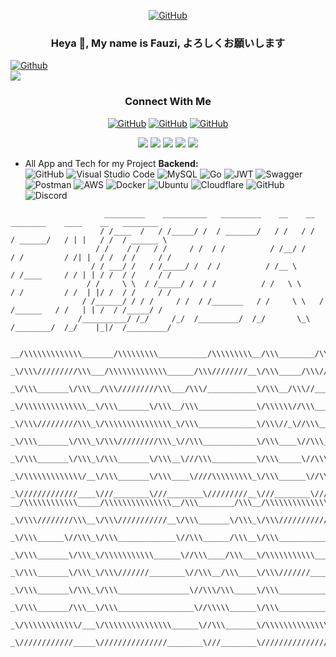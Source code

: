 <div align="center">   
 
 [![GitHub](https://img.shields.io/badge/fauzi-sofyan-%23121011.svg?style=for-the-badge&logo=github&logoColor=white)](https://github.com/fauzilax)
 
 ### Heya 👋, My name is Fauzi, よろしくお願いします 
 
</div>
  
[![Github](https://img.shields.io/github/followers/fauzilax?label=Follow&style=social)](https://github.com/fauzilax)<br>
<img src="https://komarev.com/ghpvc/?username=fauzilax&&style=flat-square" align="center" />

<div align="center"> 
 
 <h3> Connect With Me </h3>
 
[![GitHub](https://img.shields.io/badge/LinkedIn-0077B5?style=for-the-badge&logo=linkedin&logoColor=white)](https://www.linkedin.com/in/fauzi-sofyan-0b6186210/)
[![GitHub](https://img.shields.io/badge/Instagram-E4405F?style=for-the-badge&logo=instagram&logoColor=white)](https://instagram.com/kekovlakan)
[![GitHub](https://img.shields.io/badge/Gmail-D14836?style=for-the-badge&logo=gmail&logoColor=white)](mailto:fauzilax@gmail.com)

</div>
 
<div align="center">

![](https://github-profile-summary-cards.vercel.app/api/cards/profile-details?username=fauzilax&theme=github)
![](https://github-profile-summary-cards.vercel.app/api/cards/repos-per-language?username=fauzilax&theme=github)
![](https://github-profile-summary-cards.vercel.app/api/cards/most-commit-language?username=fauzilax&theme=github)
![](https://github-profile-summary-cards.vercel.app/api/cards/stats?username=fauzilax&theme=github)
![](https://github-profile-summary-cards.vercel.app/api/cards/productive-time?username=fauzilax&theme=github)

 </div>
  
- All App and Tech for my Project 
**Backend:** <br>
![GitHub](https://img.shields.io/badge/github-%23121011.svg?style=for-the-badge&logo=github&logoColor=white)
![Visual Studio Code](https://img.shields.io/badge/Visual%20Studio%20Code-0078d7.svg?style=for-the-badge&logo=visual-studio-code&logoColor=white)
![MySQL](https://img.shields.io/badge/mysql-%2300f.svg?style=for-the-badge&logo=mysql&logoColor=white)
![Go](https://img.shields.io/badge/go-%2300ADD8.svg?style=for-the-badge&logo=go&logoColor=white)
![JWT](https://img.shields.io/badge/JWT-black?style=for-the-badge&logo=JSON%20web%20tokens)
![Swagger](https://img.shields.io/badge/-Swagger-%23Clojure?style=for-the-badge&logo=swagger&logoColor=white)
![Postman](https://img.shields.io/badge/Postman-FF6C37?style=for-the-badge&logo=postman&logoColor=white)
![AWS](https://img.shields.io/badge/AWS-%23FF9900.svg?style=for-the-badge&logo=amazon-aws&logoColor=white)
![Docker](https://img.shields.io/badge/docker-%230db7ed.svg?style=for-the-badge&logo=docker&logoColor=white)
![Ubuntu](https://img.shields.io/badge/Ubuntu-E95420?style=for-the-badge&logo=ubuntu&logoColor=white)
![Cloudflare](https://img.shields.io/badge/Cloudflare-F38020?style=for-the-badge&logo=Cloudflare&logoColor=white)
![GitHub](https://img.shields.io/badge/github%20Project-%23121011.svg?style=for-the-badge&logo=github&logoColor=white)
![Discord](https://img.shields.io/badge/Discord-%237289DA.svg?style=for-the-badge&logo=discord&logoColor=white)


```
                     _________    __________   _________    __    __      ________    ____    __   ________
                    / /____  /   / /_____/ /  / _______/   / /   / /     / ______/   / | |   / /  / ______ \
                   / /    / /   / /     / /  / /          / /__/ /      / /         / /| |  / /  / /     / /
                  / / ___/ /   / /_____/ /  / /          / /__ \       / /____     / / | | / /  / /     / /
                 / /     \ \  / /_____/ /  / /          / /   \ \     / /         / /  | |/ /  / /     / /
                / /______/ / / /     / /  / /_______   / /     \ \   / /______   / /   | | /  / /_____/ /
               /__________/ /_/     /_/  /_________/  /_/       \_\ /________/  /_/    |_|/  /_________/
	       
	       __/\\\\\\\\\\\\\_______/\\\\\\\\\___________/\\\\\\\\\__/\\\________/\\\__/\\\\\\\\\\\\\\\__/\\\\\_____/\\\__/\\\\\\\\\\\\____                                             
 _\/\\\/////////\\\___/\\\\\\\\\\\\\______/\\\////////__\/\\\_____/\\\//__\/\\\///////////__\/\\\\\\___\/\\\_\/\\\////////\\\__                                            
  _\/\\\_______\/\\\__/\\\/////////\\\___/\\\/___________\/\\\__/\\\//_____\/\\\_____________\/\\\/\\\__\/\\\_\/\\\______\//\\\_                                           
   _\/\\\\\\\\\\\\\\__\/\\\_______\/\\\__/\\\_____________\/\\\\\\//\\\_____\/\\\\\\\\\\\_____\/\\\//\\\_\/\\\_\/\\\_______\/\\\_                                          
    _\/\\\/////////\\\_\/\\\\\\\\\\\\\\\_\/\\\_____________\/\\\//_\//\\\____\/\\\///////______\/\\\\//\\\\/\\\_\/\\\_______\/\\\_                                         
     _\/\\\_______\/\\\_\/\\\/////////\\\_\//\\\____________\/\\\____\//\\\___\/\\\_____________\/\\\_\//\\\/\\\_\/\\\_______\/\\\_                                        
      _\/\\\_______\/\\\_\/\\\_______\/\\\__\///\\\__________\/\\\_____\//\\\__\/\\\_____________\/\\\__\//\\\\\\_\/\\\_______/\\\__                                       
       _\/\\\\\\\\\\\\\/__\/\\\_______\/\\\____\////\\\\\\\\\_\/\\\______\//\\\_\/\\\\\\\\\\\\\\\_\/\\\___\//\\\\\_\/\\\\\\\\\\\\/___                                      
        _\/////////////____\///________\///________\/////////__\///________\///__\///////////////__\///_____\/////__\////////////_____                                     
__/\\\\\\\\\\\\_____/\\\\\\\\\\\\\\\__/\\\________/\\\__/\\\\\\\\\\\\\\\__/\\\___________________/\\\\\_______/\\\\\\\\\\\\\____/\\\\\\\\\\\\\\\____/\\\\\\\\\_____        
 _\/\\\////////\\\__\/\\\///////////__\/\\\_______\/\\\_\/\\\///////////__\/\\\_________________/\\\///\\\____\/\\\/////////\\\_\/\\\///////////___/\\\///////\\\___       
  _\/\\\______\//\\\_\/\\\_____________\//\\\______/\\\__\/\\\_____________\/\\\_______________/\\\/__\///\\\__\/\\\_______\/\\\_\/\\\_____________\/\\\_____\/\\\___      
   _\/\\\_______\/\\\_\/\\\\\\\\\\\______\//\\\____/\\\___\/\\\\\\\\\\\_____\/\\\______________/\\\______\//\\\_\/\\\\\\\\\\\\\/__\/\\\\\\\\\\\_____\/\\\\\\\\\\\/____     
    _\/\\\_______\/\\\_\/\\\///////________\//\\\__/\\\____\/\\\///////______\/\\\_____________\/\\\_______\/\\\_\/\\\/////////____\/\\\///////______\/\\\//////\\\____    
     _\/\\\_______\/\\\_\/\\\________________\//\\\/\\\_____\/\\\_____________\/\\\_____________\//\\\______/\\\__\/\\\_____________\/\\\_____________\/\\\____\//\\\___   
      _\/\\\_______/\\\__\/\\\_________________\//\\\\\______\/\\\_____________\/\\\______________\///\\\__/\\\____\/\\\_____________\/\\\_____________\/\\\_____\//\\\__  
       _\/\\\\\\\\\\\\/___\/\\\\\\\\\\\\\\\______\//\\\_______\/\\\\\\\\\\\\\\\_\/\\\\\\\\\\\\\\\____\///\\\\\/_____\/\\\_____________\/\\\\\\\\\\\\\\\_\/\\\______\//\\\_ 
        _\////////////_____\///////////////________\///________\///////////////__\///////////////_______\/////_______\///______________\///////////////__\///________\///__
	       

```
	
	
<!--

Here are some ideas to get you started:

- 🔭 I’m currently working on ...
- 🌱 I’m currently learning ...
- 👯 I’m looking to collaborate on ...
- 🤔 I’m looking for help with ...
- 💬 Ask me about ...
- 📫 How to reach me: ...
- 😄 Pronouns: ...
- ⚡ Fun fact: ...
-->
